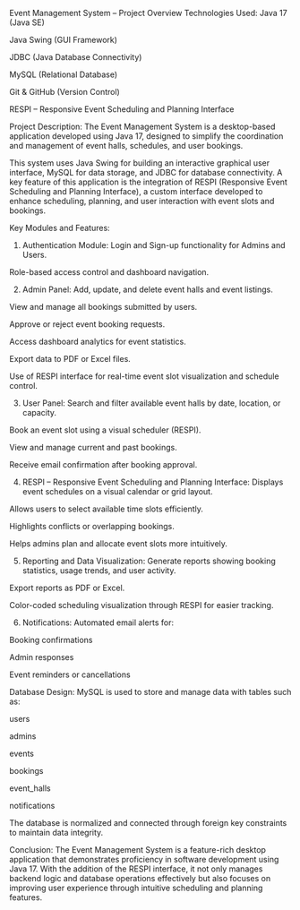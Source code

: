 Event Management System – Project Overview
Technologies Used:
Java 17 (Java SE)

Java Swing (GUI Framework)

JDBC (Java Database Connectivity)

MySQL (Relational Database)

Git & GitHub (Version Control)

RESPI – Responsive Event Scheduling and Planning Interface

Project Description:
The Event Management System is a desktop-based application developed using Java 17, designed to simplify the coordination and management of event halls, schedules, and user bookings.

This system uses Java Swing for building an interactive graphical user interface, MySQL for data storage, and JDBC for database connectivity. A key feature of this application is the integration of RESPI (Responsive Event Scheduling and Planning Interface), a custom interface developed to enhance scheduling, planning, and user interaction with event slots and bookings.

Key Modules and Features:
1. Authentication Module:
Login and Sign-up functionality for Admins and Users.

Role-based access control and dashboard navigation.

2. Admin Panel:
Add, update, and delete event halls and event listings.

View and manage all bookings submitted by users.

Approve or reject event booking requests.

Access dashboard analytics for event statistics.

Export data to PDF or Excel files.

Use of RESPI interface for real-time event slot visualization and schedule control.

3. User Panel:
Search and filter available event halls by date, location, or capacity.

Book an event slot using a visual scheduler (RESPI).

View and manage current and past bookings.

Receive email confirmation after booking approval.

4. RESPI – Responsive Event Scheduling and Planning Interface:
Displays event schedules on a visual calendar or grid layout.

Allows users to select available time slots efficiently.

Highlights conflicts or overlapping bookings.

Helps admins plan and allocate event slots more intuitively.

5. Reporting and Data Visualization:
Generate reports showing booking statistics, usage trends, and user activity.

Export reports as PDF or Excel.

Color-coded scheduling visualization through RESPI for easier tracking.

6. Notifications:
Automated email alerts for:

Booking confirmations

Admin responses

Event reminders or cancellations

Database Design:
MySQL is used to store and manage data with tables such as:

users

admins

events

bookings

event_halls

notifications

The database is normalized and connected through foreign key constraints to maintain data integrity.

Conclusion:
The Event Management System is a feature-rich desktop application that demonstrates proficiency in software development using Java 17. With the addition of the RESPI interface, it not only manages backend logic and database operations effectively but also focuses on improving user experience through intuitive scheduling and planning features.
